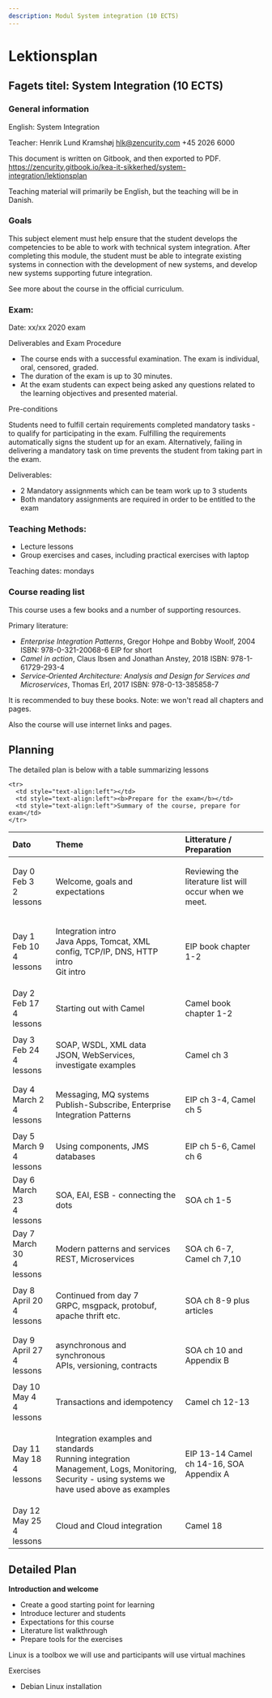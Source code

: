 ```yaml
---
description: Modul System integration (10 ECTS)
---
```


# Lektionsplan

## Fagets titel: System Integration \(10 ECTS\)

### General information

English: System Integration

Teacher: Henrik Lund Kramshøj hlk@zencurity.com +45 2026 6000

This document is written on Gitbook, and then exported to PDF.
https://zencurity.gitbook.io/kea-it-sikkerhed/system-integration/lektionsplan

Teaching material will primarily be English, but the teaching will be in Danish.

### Goals

This subject element must help ensure that the student develops the competencies to be able to work with technical system integration. After completing this module, the student must be able to integrate existing systems in connection with the development of new systems, and develop new systems supporting future integration.


See more about the course in the official curriculum.

### Exam:

Date: xx/xx 2020 exam

Deliverables and Exam Procedure

* The course ends with a successful examination. The exam is individual, oral, censored, graded.
* The duration of the exam is up to 30 minutes.
* At the exam students can expect being asked any questions related to the learning objectives and presented material.

Pre-conditions

Students need to fulfill certain requirements  completed mandatory tasks - to qualify for participating in the exam.
Fulfilling the requirements automatically signs the student up for an exam. Alternatively, failing in delivering a mandatory
task on time prevents the student from taking part in the exam.

 Deliverables:
* 2 Mandatory assignments which can be team work up to 3 students
* Both mandatory assignments are required in order to be entitled to the exam


### Teaching Methods:

* Lecture lessons
* Group exercises and cases, including practical exercises with laptop

Teaching dates: mondays

### Course reading list
This course uses a few books and a number of supporting resources.

Primary literature:

* _Enterprise Integration Patterns_, Gregor Hohpe and Bobby Woolf, 2004
ISBN: 978-0-321-20068-6 EIP for short
* _Camel in action_, Claus Ibsen and Jonathan Anstey, 2018
ISBN: 978-1-61729-293-4
* _Service‑Oriented Architecture: Analysis and Design for Services and Microservices_, Thomas Erl, 2017
ISBN: 978-0-13-385858-7

It is recommended to buy these books. Note: we won't read all chapters and pages.

Also the course will use internet links and pages.

## Planning

The detailed plan is below with a table summarizing lessons

<table>
<thead>
<tr>
  <th style="text-align:left">Dato</th>
  <th style="text-align:left">Theme</th>
  <th style="text-align:left">Litterature / Preparation</th>
</tr>
</thead>
<tbody>
<tr>
  <td style="text-align:left">Day 0 Feb 3 </br> 2 lessons</td>
  <td style="text-align:left">
    <p>Welcome, goals and expectations</br>
    </p>
  </td>
  <td style="text-align:left">
  <p> Reviewing the literature list will occur when we meet. </p>
  </td>
</tr>
<tr>
  <td style="text-align:left">Day 1 Feb 10 </br>4 lessons </td>
  <td style="text-align:left">
    <p>Integration intro</br>
    Java Apps, Tomcat, XML config, TCP/IP, DNS, HTTP intro<br>
    Git intro
    </p>
  </td>
  <td style="text-align:left">
  <p>EIP book chapter 1-2</p>
  </td>
</tr>
<tr>
  <td style="text-align:left">Day 2 Feb 17 </br>4 lessons </td>
  <td style="text-align:left">
    <p>Starting out with Camel</br>
    </p>
  </td>
  <td style="text-align:left">
  <p>Camel book chapter 1-2</p>
  </td>
</tr>
<tr>
  <td style="text-align:left">Day 3 Feb 24 </br>4 lessons </td>
  <td style="text-align:left">
    <p>SOAP, WSDL, XML data</br>
    JSON, WebServices, investigate examples
    </p>
  </td>
  <td style="text-align:left">
  <p>Camel ch 3</p>
  </td>
</tr>
<tr>
  <td style="text-align:left">Day 4 March 2 </br>4 lessons </td>
  <td style="text-align:left">
    <p>Messaging, MQ systems</br>
    Publish-Subscribe, Enterprise Integration Patterns
    </p>
  </td>
  <td style="text-align:left">
  <p>EIP ch 3-4, Camel ch 5</p>
  </td>
</tr>
<tr>
  <td style="text-align:left">Day 5 March 9 </br>4 lessons </td>
  <td style="text-align:left">
    <p>Using components, JMS</br>
    databases
    </p>
  </td>
  <td style="text-align:left">
  <p>EIP ch 5-6, Camel ch 6</p>
  </td>
</tr>
<tr>
  <td style="text-align:left">Day 6 March 23 </br>4 lessons </td>
  <td style="text-align:left">
    <p>SOA, EAI, ESB - connecting the dots</br>
    </p>
  </td>
  <td style="text-align:left">
  <p>SOA ch 1-5</p>
  </td>
</tr>
<tr>
  <td style="text-align:left">Day 7 March 30 </br>4 lessons </td>
  <td style="text-align:left">
    <p>Modern patterns and services</br>
    REST, Microservices
    </p>
  </td>
  <td style="text-align:left">
  <p>SOA ch 6-7, Camel ch 7,10</p>
  </td>
</tr>
<tr>
  <td style="text-align:left">Day 8 April 20 </br>4 lessons </td>
  <td style="text-align:left">
    <p>Continued from day 7</br>
    GRPC, msgpack, protobuf, apache thrift etc.
    </p>
  </td>
  <td style="text-align:left">
  <p>SOA ch 8-9 plus articles</p>
  </td>
</tr>
<tr>
  <td style="text-align:left">Day 9 April 27 </br>4 lessons </td>
  <td style="text-align:left">
    <p> asynchronous and synchronous</br>
    APIs, versioning, contracts
    </p>
  </td>
  <td style="text-align:left">
  <p>SOA ch 10 and Appendix B</p>
  </td>
</tr>
<tr>
  <td style="text-align:left">Day 10 May 4 </br>4 lessons </td>
  <td style="text-align:left">
    <p>Transactions and idempotency</br>
    </p>
  </td>
  <td style="text-align:left">
  <p>Camel ch 12-13</p>
  </td>
</tr>
<tr>
  <td style="text-align:left">Day 11 May 18 </br>4 lessons </td>
  <td style="text-align:left">
    <p>Integration examples and standards</br>
    Running integration
    Management, Logs, Monitoring, Security - using systems we have used above as examples
    </p>
  </td>
  <td style="text-align:left">
  <p>EIP 13-14 Camel ch 14-16, SOA Appendix A</p>
  </td>
</tr>
<tr>
  <td style="text-align:left">Day 12 May 25 </br>4 lessons </td>
  <td style="text-align:left">
    <p>Cloud and Cloud integration</br>
    </p>
  </td>
  <td style="text-align:left">
  <p>Camel 18</p>
  </td>
</tr>

    <tr>
      <td style="text-align:left"></td>
      <td style="text-align:left"><b>Prepare for the exam</b></td>
      <td style="text-align:left">Summary of the course, prepare for exam</td>
    </tr>
  </tbody>
</table>

## Detailed Plan

**Introduction and welcome**

* Create a good starting point for learning
* Introduce lecturer and students
* Expectations for this course
* Literature list walkthrough
* Prepare tools for the exercises


Linux is a toolbox we will use and participants will use virtual machines

Exercises
* Debian Linux installation

